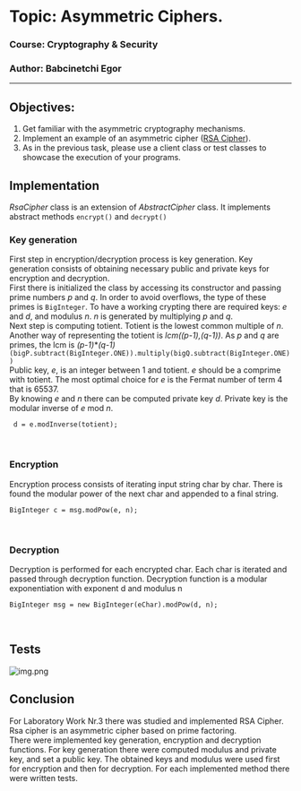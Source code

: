 # Topic: Asymmetric Ciphers.
### Course: Cryptography & Security
### Author: Babcinetchi Egor

----
## Objectives:
1. Get familiar with the asymmetric cryptography mechanisms.
2. Implement an example of an asymmetric cipher ([RSA Cipher](#rsa-cipher)).
3. As in the previous task, please use a client class or test classes to showcase the execution of your programs.

## Implementation
*RsaCipher* class is an extension of *AbstractCipher* class. It implements abstract
methods ```encrypt()``` and ```decrypt()```
<br>

### Key generation
First step in encryption/decryption process is key generation. Key generation consists of 
obtaining necessary public and private keys for encryption and decryption.
<br>
First there is initialized the class by accessing its constructor and passing prime numbers *p* 
and *q*. In order to avoid overflows, the type of these primes is ```BigInteger```.
To have a working crypting there are required keys: *e* and *d*, and modulus *n*. *n* is generated by multiplying *p* and *q*.
<br>
Next step is computing totient. Totient is the lowest common multiple of *n*. Another way of representing the totient is
*lcm((p-1),(q-1))*. As *p* and *q* are primes, the lcm is *(p-1)***(q-1)*
<br>
```(bigP.subtract(BigInteger.ONE)).multiply(bigQ.subtract(BigInteger.ONE))```
<br>
Public key, *e*, is an integer between 1 and totient. *e* should be a comprime with totient. The most optimal choice for 
*e* is the Fermat number of term 4 that is 65537.
<br>
By knowing *e* and *n* there can be computed private key *d*. Private key is the modular inverse of *e* mod *n*.
<br>
```       
 d = e.modInverse(totient);
```
<br>

### Encryption
Encryption process consists of iterating input string char by char. There is found the modular power of the next char and 
appended to a final string.
<br>
```
BigInteger c = msg.modPow(e, n);
```
<br>

### Decryption
Decryption is performed for each encrypted char. Each char is iterated and passed through decryption function.
Decryption function is a modular exponentiation with exponent d and modulus n
<br>
``` 
BigInteger msg = new BigInteger(eChar).modPow(d, n);
```
<br>

## Tests
![img.png](../../resources/assets/ciphers/asymmetric/rsa_test.png)

## Conclusion
For Laboratory Work Nr.3 there was studied and implemented RSA Cipher. Rsa cipher
is an asymmetric cipher based on prime factoring.
<br>
There were implemented key generation, encryption and decryption functions.
For key generation there were computed modulus and private key, and set a public key. 
The obtained keys and modulus were used first for encryption and then for decryption.
For each implemented method there were written tests.

